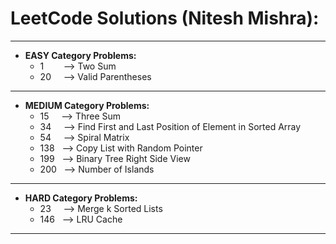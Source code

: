 # LeetCode Solutions (Nitesh Mishra):
---
+ **EASY Category Problems:**
    - 1 &nbsp;&nbsp;&nbsp;&nbsp;&nbsp;&nbsp; --> Two Sum
    - 20 &nbsp;&nbsp;&nbsp; --> Valid Parentheses
---
+ **MEDIUM Category Problems:**
    - 15 &nbsp;&nbsp;&nbsp; --> Three Sum
    - 34 &nbsp;&nbsp;&nbsp; --> Find First and Last Position of Element in Sorted Array
    - 54 &nbsp;&nbsp;&nbsp; --> Spiral Matrix
    - 138 &nbsp; --> Copy List with Random Pointer
    - 199 &nbsp; --> Binary Tree Right Side View
    - 200 &nbsp; --> Number of Islands
---
+ **HARD Category Problems:**
    - 23 &nbsp;&nbsp;&nbsp; --> Merge k Sorted Lists
    - 146 &nbsp; --> LRU Cache
---